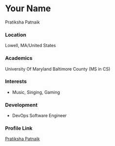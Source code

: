 # Your Name

Pratiksha Patnaik

### Location

Lowell, MA/United States

### Academics

University Of Maryland Baltimore County (MS in CS)

### Interests

- Music, Singing, Gaming

### Development

- DevOps Software Engineer


### Profile Link

[Pratiksha Patnaik](https://github.com/Pratster95/)
